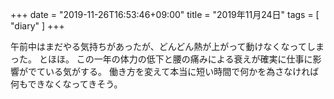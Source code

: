 +++
date = "2019-11-26T16:53:46+09:00"
title = "2019年11月24日"
tags = [ "diary" ]
+++

午前中はまだやる気持ちがあったが、どんどん熱が上がって動けなくなってしまった。
とほほ。
この一年の体力の低下と腰の痛みによる衰えが確実に仕事に影響がでている気がする。
働き方を変えて本当に短い時間で何かを為さなければ何もできなくなってきそう。
